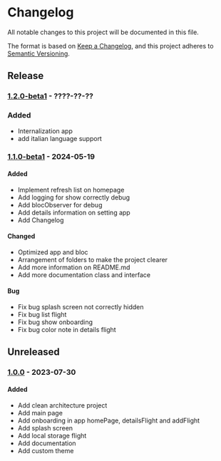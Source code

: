 # Changelog

All notable changes to this project will be documented in this file.

The format is based on [Keep a Changelog](https://keepachangelog.com/en/1.1.0/),
and this project adheres to [Semantic Versioning](https://semver.org/spec/v2.0.0.html).

## Release

### [1.2.0-beta1]() - ????-??-??

### Added

- Internalization app
- add italian language support

### [1.1.0-beta1]() - 2024-05-19

#### Added

- Implement refresh list on homepage
- Add logging for show correctly debug
- Add blocObserver for debug
- Add details information on setting app
- Add Changelog

#### Changed

- Optimized app and bloc
- Arrangement of folders to make the project clearer
- Add more information on README.md
- Add more documentation class and interface

#### Bug

- Fix bug splash screen not correctly hidden
- Fix bug list flight
- Fix bug show onboarding
- Fix bug color note in details flight

## Unreleased

### [1.0.0](https://github.com/BrachettaMatteo/flight_tracker/commit/3518654de81fe1907ffbb385ece9d31e9119a52c) - 2023-07-30

#### Added

- Add clean architecture project
- Add main page
- Add onboarding in app homePage, detailsFlight and addFlight
- Add splash screen
- Add local storage flight
- Add documentation
- Add custom theme
